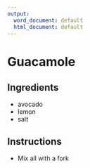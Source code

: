 ```yaml
---
output:
  word_document: default
  html_document: default
---
```

# Guacamole 
## Ingredients 
* avocado 
* lemon
* salt 
## Instructions 
* Mix all with a fork 
